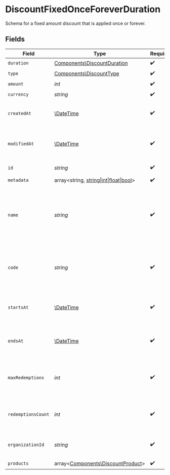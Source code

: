 # DiscountFixedOnceForeverDuration

Schema for a fixed amount discount that is applied once or forever.


## Fields

| Field                                                                                                       | Type                                                                                                        | Required                                                                                                    | Description                                                                                                 | Example                                                                                                     |
| ----------------------------------------------------------------------------------------------------------- | ----------------------------------------------------------------------------------------------------------- | ----------------------------------------------------------------------------------------------------------- | ----------------------------------------------------------------------------------------------------------- | ----------------------------------------------------------------------------------------------------------- |
| `duration`                                                                                                  | [Components\DiscountDuration](../../Models/Components/DiscountDuration.md)                                  | :heavy_check_mark:                                                                                          | N/A                                                                                                         |                                                                                                             |
| `type`                                                                                                      | [Components\DiscountType](../../Models/Components/DiscountType.md)                                          | :heavy_check_mark:                                                                                          | N/A                                                                                                         |                                                                                                             |
| `amount`                                                                                                    | *int*                                                                                                       | :heavy_check_mark:                                                                                          | N/A                                                                                                         |                                                                                                             |
| `currency`                                                                                                  | *string*                                                                                                    | :heavy_check_mark:                                                                                          | N/A                                                                                                         |                                                                                                             |
| `createdAt`                                                                                                 | [\DateTime](https://www.php.net/manual/en/class.datetime.php)                                               | :heavy_check_mark:                                                                                          | Creation timestamp of the object.                                                                           |                                                                                                             |
| `modifiedAt`                                                                                                | [\DateTime](https://www.php.net/manual/en/class.datetime.php)                                               | :heavy_check_mark:                                                                                          | Last modification timestamp of the object.                                                                  |                                                                                                             |
| `id`                                                                                                        | *string*                                                                                                    | :heavy_check_mark:                                                                                          | The ID of the object.                                                                                       |                                                                                                             |
| `metadata`                                                                                                  | array<string, [string\|int\|float\|bool](../../Models/Components/DiscountFixedOnceForeverDurationMetadata.md)> | :heavy_check_mark:                                                                                          | N/A                                                                                                         |                                                                                                             |
| `name`                                                                                                      | *string*                                                                                                    | :heavy_check_mark:                                                                                          | Name of the discount. Will be displayed to the customer when the discount is applied.                       |                                                                                                             |
| `code`                                                                                                      | *string*                                                                                                    | :heavy_check_mark:                                                                                          | Code customers can use to apply the discount during checkout.                                               |                                                                                                             |
| `startsAt`                                                                                                  | [\DateTime](https://www.php.net/manual/en/class.datetime.php)                                               | :heavy_check_mark:                                                                                          | Timestamp after which the discount is redeemable.                                                           |                                                                                                             |
| `endsAt`                                                                                                    | [\DateTime](https://www.php.net/manual/en/class.datetime.php)                                               | :heavy_check_mark:                                                                                          | Timestamp after which the discount is no longer redeemable.                                                 |                                                                                                             |
| `maxRedemptions`                                                                                            | *int*                                                                                                       | :heavy_check_mark:                                                                                          | Maximum number of times the discount can be redeemed.                                                       |                                                                                                             |
| `redemptionsCount`                                                                                          | *int*                                                                                                       | :heavy_check_mark:                                                                                          | Number of times the discount has been redeemed.                                                             |                                                                                                             |
| `organizationId`                                                                                            | *string*                                                                                                    | :heavy_check_mark:                                                                                          | The organization ID.                                                                                        | 1dbfc517-0bbf-4301-9ba8-555ca42b9737                                                                        |
| `products`                                                                                                  | array<[Components\DiscountProduct](../../Models/Components/DiscountProduct.md)>                             | :heavy_check_mark:                                                                                          | N/A                                                                                                         |                                                                                                             |
